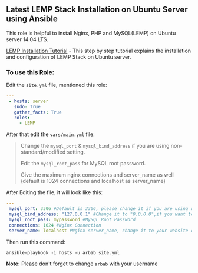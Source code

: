 Latest LEMP Stack Installation on Ubuntu Server using Ansible
--------
This role is helpful to install Nginx, PHP and MySQL(LEMP) on Ubuntu server 14.04 LTS.

[LEMP Installation Tutorial] - This step by step tutorial explains the installation and configuration of LEMP Stack on Ubuntu server.

### To use this Role:

Edit the `site.yml` file, mentioned this role:

```yaml
---
 - hosts: server
   sudo: True
   gather_facts: True
   roles:
     - LEMP
``` 
After that edit the `vars/main.yml` file:

> Change the `mysql_port` & `mysql_bind_address` if you are using non-standard/modified setting. 
>
> Edit the `mysql_root_pass` for MySQL root password.
>
> Give the maximum nginx connections and server_name as well (default is 1024 connections and localhost as server_name)

After Editing the file, it will look like this:
```yaml
---
 mysql_port: 3306 #Default is 3306, please change it if you are using non-standard
 mysql_bind_address: "127.0.0.1" #Change it to "0.0.0.0",if you want to listen everywhere
 mysql_root_pass: mypassword #MySQL Root Password
 connections: 1024 #Nginx Connection
 server_name: localhost #Nginx server_name, change it to your website e.g: rbgeek.com
```

Then run this command:

```
ansible-playbook -i hosts -u arbab site.yml
```
**Note:** Please don't forget to change `arbab` with your username

[LEMP Installation Tutorial]:https://www.digitalocean.com/community/tutorials/how-to-install-linux-nginx-mysql-php-lemp-stack-on-ubuntu-14-04
